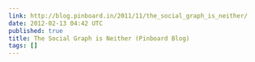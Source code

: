 ```yaml
---
link: http://blog.pinboard.in/2011/11/the_social_graph_is_neither/
date: 2012-02-13 04:42 UTC
published: true
title: The Social Graph is Neither (Pinboard Blog)
tags: []
---
```



